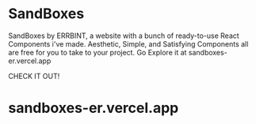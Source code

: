 # SandBoxes
 SandBoxes by ERRBINT, a website with a bunch of ready-to-use React Components i've made. Aesthetic, Simple, and Satisfying Components all are free for you to take to your project. Go Explore it at sandboxes-er.vercel.app

CHECK IT OUT!
# sandboxes-er.vercel.app
